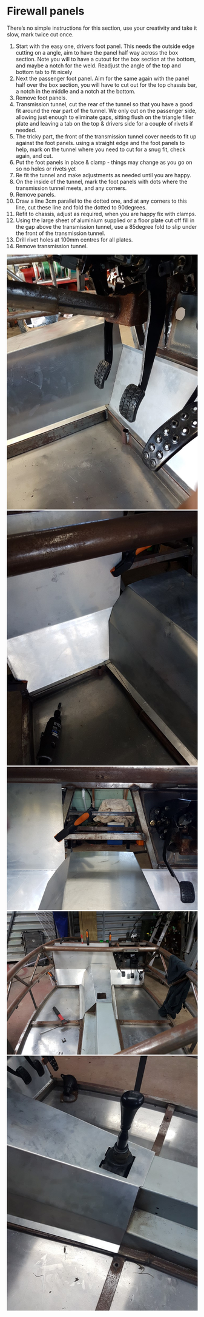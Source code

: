 <h1 id="firewall-panels">Firewall panels </h1>

<p>There’s no simple instructions for this section, use your creativity and take it slow, mark twice cut once.</p>

<ol>
<li>Start with the easy one, drivers foot panel. This needs the outside edge cutting on a angle, aim to have the panel half way across the box section. Note you will to have a cutout for the box section at the bottom, and maybe a notch for the weld. Readjust the angle of the top and bottom tab to fit nicely</li>
<li>Next the passenger foot panel. Aim for the same again with the panel half over the box section, you will have to cut out for the top chassis bar, a notch in the middle and a notch at the bottom.</li>
<li>Remove foot panels.</li>
<li>Transmission tunnel, cut the rear of the tunnel so that you have a good fit around the rear part of the tunnel. We only cut on the passenger side, allowing just enough to eliminate gaps, sitting flush on the triangle filler plate and leaving a tab on the top &amp; drivers side for a couple of rivets if needed.</li>
<li>The tricky part, the front of the transmission tunnel cover needs to fit up against the foot panels. using a straight edge and the foot panels to help, mark on the tunnel where you need to cut for a snug fit, check again, and cut.</li>
<li>Put the foot panels in place &amp; clamp - things may change as you go on so no holes or rivets yet</li>
<li>Re fit the tunnel and make adjustments as needed until you are happy.</li>
<li>On the inside of the tunnel, mark the foot panels with dots where the transmission tunnel meets, and any corners. </li>
<li>Remove panels.</li>
<li>Draw a line 3cm parallel to the dotted one, and at any corners to this line, cut these line and fold the dotted to 90degrees.</li>
<li>Refit to chassis, adjust as required, when you are happy fix with clamps. </li>
<li>Using the large sheet of aluminium supplied or a floor plate cut off fill in the gap above the transmission tunnel, use a 85degree fold to slip under the front of the transmission tunnel. </li>
<li>Drill rivet holes at 100mm centres for all plates. </li>
<li>Remove transmission tunnel.</li>
</ol>

<p><img src="../images/20160604_122440.jpg" alt="Drivers Footwell" title=""> <br>
<img src="../images/20160604_131243.jpg" alt="Passenger Footwell" title=""> <br>
<img src="../images/20160604_133142.jpg" alt="Middle Panel" title=""> <br>
<img src="../images/20160613_201301.jpg" alt="All installed" title=""> <br>
<img src="../images/20160607_075621.jpg" alt="Transmission Tunnel" title=""></p>
